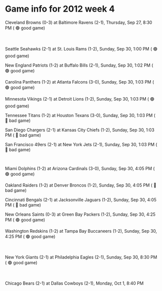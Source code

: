 # Game info for 2012 week 4

Cleveland Browns (0-3) at Baltimore Ravens (2-1), Thursday, Sep 27, 8:30 PM (	:green_circle: good game)


<br/>

Seattle Seahawks (2-1) at St. Louis Rams (1-2), Sunday, Sep 30, 1:00 PM (	:green_circle: good game)

New England Patriots (1-2) at Buffalo Bills (2-1), Sunday, Sep 30, 1:02 PM (	:green_circle: good game)

Carolina Panthers (1-2) at Atlanta Falcons (3-0), Sunday, Sep 30, 1:03 PM (	:green_circle: good game)

Minnesota Vikings (2-1) at Detroit Lions (1-2), Sunday, Sep 30, 1:03 PM (	:green_circle: good game)

Tennessee Titans (1-2) at Houston Texans (3-0), Sunday, Sep 30, 1:03 PM (	:red_circle: bad game)

San Diego Chargers (2-1) at Kansas City Chiefs (1-2), Sunday, Sep 30, 1:03 PM (	:red_circle: bad game)

San Francisco 49ers (2-1) at New York Jets (2-1), Sunday, Sep 30, 1:03 PM (	:red_circle: bad game)


<br/>

Miami Dolphins (1-2) at Arizona Cardinals (3-0), Sunday, Sep 30, 4:05 PM (	:green_circle: good game)

Oakland Raiders (1-2) at Denver Broncos (1-2), Sunday, Sep 30, 4:05 PM (	:red_circle: bad game)

Cincinnati Bengals (2-1) at Jacksonville Jaguars (1-2), Sunday, Sep 30, 4:05 PM (	:red_circle: bad game)

New Orleans Saints (0-3) at Green Bay Packers (1-2), Sunday, Sep 30, 4:25 PM (	:green_circle: good game)

Washington Redskins (1-2) at Tampa Bay Buccaneers (1-2), Sunday, Sep 30, 4:25 PM (	:green_circle: good game)


<br/>

New York Giants (2-1) at Philadelphia Eagles (2-1), Sunday, Sep 30, 8:30 PM (	:green_circle: good game)


<br/>

Chicago Bears (2-1) at Dallas Cowboys (2-1), Monday, Oct 1, 8:40 PM

